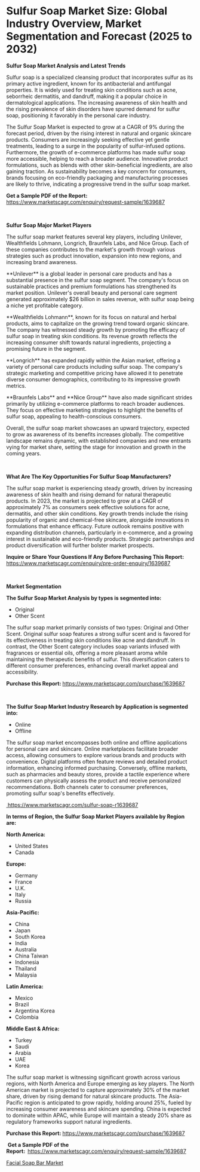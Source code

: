 <p><h1>Sulfur Soap Market Size: Global Industry Overview, Market Segmentation and Forecast (2025 to 2032)</h1></p><p><strong>Sulfur Soap Market Analysis and Latest Trends</strong></p>
<p><p>Sulfur soap is a specialized cleansing product that incorporates sulfur as its primary active ingredient, known for its antibacterial and antifungal properties. It is widely used for treating skin conditions such as acne, seborrheic dermatitis, and dandruff, making it a popular choice in dermatological applications. The increasing awareness of skin health and the rising prevalence of skin disorders have spurred demand for sulfur soap, positioning it favorably in the personal care industry.</p><p>The Sulfur Soap Market is expected to grow at a CAGR of 9% during the forecast period, driven by the rising interest in natural and organic skincare products. Consumers are increasingly seeking effective yet gentle treatments, leading to a surge in the popularity of sulfur-infused options. Furthermore, the growth of e-commerce platforms has made sulfur soap more accessible, helping to reach a broader audience. Innovative product formulations, such as blends with other skin-beneficial ingredients, are also gaining traction. As sustainability becomes a key concern for consumers, brands focusing on eco-friendly packaging and manufacturing processes are likely to thrive, indicating a progressive trend in the sulfur soap market.</p></p>
<p><strong>Get a Sample PDF of the Report:&nbsp;</strong> <a href="https://www.marketscagr.com/enquiry/request-sample/1639687?utm_campaign=3137&utm_medium=2&utm_source=Github&utm_content=ia&utm_term=05042025&utm_id=sulfur-soap">https://www.marketscagr.com/enquiry/request-sample/1639687</a></p>
<p>&nbsp;</p>
<p><strong>Sulfur Soap Major Market Players</strong></p>
<p><p>The sulfur soap market features several key players, including Unilever, Wealthfields Lohmann, Longrich, Braunfels Labs, and Nice Group. Each of these companies contributes to the market's growth through various strategies such as product innovation, expansion into new regions, and increasing brand awareness.</p><p>**Unilever** is a global leader in personal care products and has a substantial presence in the sulfur soap segment. The company's focus on sustainable practices and premium formulations has strengthened its market position. Unilever's overall beauty and personal care segment generated approximately $26 billion in sales revenue, with sulfur soap being a niche yet profitable category.</p><p>**Wealthfields Lohmann**, known for its focus on natural and herbal products, aims to capitalize on the growing trend toward organic skincare. The company has witnessed steady growth by promoting the efficacy of sulfur soap in treating skin conditions. Its revenue growth reflects the increasing consumer shift towards natural ingredients, projecting a promising future in the segment.</p><p>**Longrich** has expanded rapidly within the Asian market, offering a variety of personal care products including sulfur soap. The company's strategic marketing and competitive pricing have allowed it to penetrate diverse consumer demographics, contributing to its impressive growth metrics. </p><p>**Braunfels Labs** and **Nice Group** have also made significant strides primarily by utilizing e-commerce platforms to reach broader audiences. They focus on effective marketing strategies to highlight the benefits of sulfur soap, appealing to health-conscious consumers.</p><p>Overall, the sulfur soap market showcases an upward trajectory, expected to grow as awareness of its benefits increases globally. The competitive landscape remains dynamic, with established companies and new entrants vying for market share, setting the stage for innovation and growth in the coming years.</p></p>
<p>&nbsp;</p>
<p><strong>What Are The Key Opportunities For Sulfur Soap Manufacturers?</strong></p>
<p><p>The sulfur soap market is experiencing steady growth, driven by increasing awareness of skin health and rising demand for natural therapeutic products. In 2023, the market is projected to grow at a CAGR of approximately 7% as consumers seek effective solutions for acne, dermatitis, and other skin conditions. Key growth trends include the rising popularity of organic and chemical-free skincare, alongside innovations in formulations that enhance efficacy. Future outlook remains positive with expanding distribution channels, particularly in e-commerce, and a growing interest in sustainable and eco-friendly products. Strategic partnerships and product diversification will further bolster market prospects.</p></p>
<p><strong>Inquire or Share Your Questions If Any Before Purchasing This Report:</strong> <a href="https://www.marketscagr.com/enquiry/pre-order-enquiry/1639687?utm_campaign=3137&utm_medium=2&utm_source=Github&utm_content=ia&utm_term=05042025&utm_id=sulfur-soap">https://www.marketscagr.com/enquiry/pre-order-enquiry/1639687</a></p>
<p>&nbsp;</p>
<p><strong>Market Segmentation</strong></p>
<p><strong>The Sulfur Soap Market Analysis by types is segmented into:</strong></p>
<p><ul><li>Original</li><li>Other Scent</li></ul></p>
<p><p>The sulfur soap market primarily consists of two types: Original and Other Scent. Original sulfur soap features a strong sulfur scent and is favored for its effectiveness in treating skin conditions like acne and dandruff. In contrast, the Other Scent category includes soap variants infused with fragrances or essential oils, offering a more pleasant aroma while maintaining the therapeutic benefits of sulfur. This diversification caters to different consumer preferences, enhancing overall market appeal and accessibility.</p></p>
<p><strong>Purchase this Report:&nbsp;</strong><a href="https://www.marketscagr.com/purchase/1639687?utm_campaign=3137&utm_medium=2&utm_source=Github&utm_content=ia&utm_term=05042025&utm_id=sulfur-soap">https://www.marketscagr.com/purchase/1639687</a></p>
<p>&nbsp;</p>
<p><strong>The Sulfur Soap Market Industry Research by Application is segmented into:</strong></p>
<p><ul><li>Online</li><li>Offline</li></ul></p>
<p><p>The sulfur soap market encompasses both online and offline applications for personal care and skincare. Online marketplaces facilitate broader access, allowing consumers to explore various brands and products with convenience. Digital platforms often feature reviews and detailed product information, enhancing informed purchasing. Conversely, offline markets, such as pharmacies and beauty stores, provide a tactile experience where customers can physically assess the product and receive personalized recommendations. Both channels cater to consumer preferences, promoting sulfur soap's benefits effectively.</p></p>
<p><a href="https://www.marketscagr.com/sulfur-soap-r1639687?utm_campaign=3137&utm_medium=2&utm_source=Github&utm_content=ia&utm_term=05042025&utm_id=sulfur-soap">&nbsp;https://www.marketscagr.com/sulfur-soap-r1639687</a></p>
<p><strong>In terms of Region, the Sulfur Soap Market Players available by Region are:</strong></p>
<p>
    <p> <strong> North America: </strong>
        <ul>
            <li>United States</li>
            <li>Canada</li>
        </ul>
        </p> 
    <p> <strong> Europe: </strong>
        <ul>
            <li>Germany</li>
            <li>France</li>
            <li>U.K.</li>
            <li>Italy</li>
            <li>Russia</li>
        </ul>
        </p> 
    <p> <strong> Asia-Pacific: </strong>
        <ul>
            <li>China</li>
            <li>Japan</li>
            <li>South Korea</li>
            <li>India</li>
            <li>Australia</li>
            <li>China Taiwan</li>
            <li>Indonesia</li>
            <li>Thailand</li>
            <li>Malaysia</li>
        </ul>
        </p> 
    <p> <strong> Latin America: </strong>
        <ul>
            <li>Mexico</li>
            <li>Brazil</li>
            <li>Argentina Korea</li>
            <li>Colombia</li>
        </ul>
        </p> 
    <p> <strong> Middle East & Africa: </strong>
        <ul>
            <li>Turkey</li>
            <li>Saudi</li>
            <li>Arabia</li>
            <li>UAE</li>
            <li>Korea</li>
        </ul>
    </p>
    </p>
<p><p>The sulfur soap market is witnessing significant growth across various regions, with North America and Europe emerging as key players. The North American market is projected to capture approximately 30% of the market share, driven by rising demand for natural skincare products. The Asia-Pacific region is anticipated to grow rapidly, holding around 25%, fueled by increasing consumer awareness and skincare spending. China is expected to dominate within APAC, while Europe will maintain a steady 20% share as regulatory frameworks support natural ingredients.</p></p>
<p><strong>Purchase this Report: </strong><a href="https://www.marketscagr.com/purchase/1639687?utm_campaign=3137&utm_medium=2&utm_source=Github&utm_content=ia&utm_term=05042025&utm_id=sulfur-soap">https://www.marketscagr.com/purchase/1639687</a></p>
<p>&nbsp;<strong>Get a Sample PDF of the Report:&nbsp;&nbsp;</strong><a href="https://www.marketscagr.com/enquiry/request-sample/1639687?utm_campaign=3137&utm_medium=2&utm_source=Github&utm_content=ia&utm_term=05042025&utm_id=sulfur-soap">https://www.marketscagr.com/enquiry/request-sample/1639687</a></p>
<p><strong></strong></p>
<p><p><a href="https://github.com/ugurgyuri/Market-Research-Report-List-1/blob/main/facial-soap-bar-market.md?utm_campaign=3137&utm_medium=2&utm_source=Github&utm_content=ia&utm_term=05042025&utm_id=sulfur-soap">Facial Soap Bar Market</a></p></p>